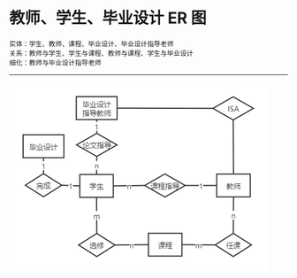 # 教师、学生、毕业设计 ER 图
```
实体：学生、教师、课程、毕业设计、毕业设计指导老师  
关系：教师与学生、学生与课程、教师与课程、学生与毕业设计  
细化：教师与毕业设计指导老师
```
---
![ER](ER图练习_苏珊.png)
